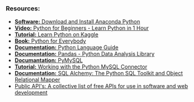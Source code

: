 
### Resources:
- <a href="https://www.anaconda.com/"><b>Software:</b> Download and Install Anaconda Python</a>
- <a href="https://www.youtube.com/watch?v=kqtD5dpn9C8"><b>Video:</b> Python for Beginners - Learn Python in 1 Hour</a>
- <a href="https://www.kaggle.com/learn/python"><b>Tutorial:</b> Learn Python on Kaggle</a>
- <a href="https://books.trinket.io/pfe/"><b>Book:</b> Python for Everybody</a>
- <a href="https://www.python.org/"><b>Documentation:</b> Python Language Guide</a>
- <a href="https://pandas.pydata.org/docs/"><b>Documentation:</b> Pandas - Python Data Analysis Library</a>
- <a href="https://pypi.org/project/PyMySQL/"><b>Documantation:</b> PyMySQL</a>
- <a href="https://www.geeksforgeeks.org/python-mysql/"><b>Tutorial:</b> Working with the Python MySQL Connector</a>
- <a href="https://www.sqlalchemy.org/"><b>Documentation:</b> SQL Alchemy: The Python SQL Toolkit and Object Relational Mapper</a>
- <a href="https://github.com/public-apis/public-apis#open-data">Public API's: A collective list of free APIs for use in software and web development</a>
